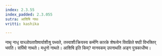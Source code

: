 ```yaml
---
index: 2.3.55
index_padded: 2.3.055
sutra: आशिषि नाथः
vritti: kashika

---
```

नाथृ नाधृ याच्ञोपतापैश्वर्याशीःषु पथ्यते, तस्याशीःक्रियस्य कर्मणि कारके शेषत्वेन विवक्षिते षष्ठी विभक्तिर् भवति। सर्पिषो नाथते। मधुनो नाथते। आशिषि इति किम्? मानवकम् उपनाथति अङ्ग पुत्रकाधीष्व।